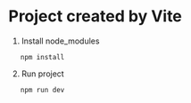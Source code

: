 # Project created by Vite

1. Install node_modules
```
   npm install
```

2. Run project
```
   npm run dev
```
